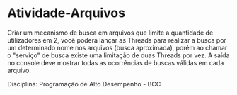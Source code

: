 # Atividade-Arquivos
Criar um mecanismo de busca em arquivos que limite a quantidade de utilizadores em 2, você poderá lançar as Threads para realizar a busca por um determinado nome nos arquivos (busca aproximada), porém ao chamar o "serviço" de busca existe uma limitação de duas Threads por vez. A saída no console deve mostrar todas as ocorrências de buscas válidas em cada arquivo.

Disciplina: Programação de Alto Desempenho - BCC
